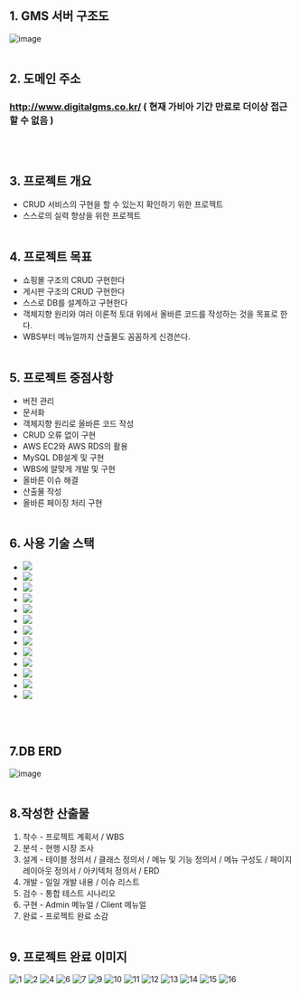 ## 1. GMS 서버 구조도
![image](https://github.com/JeonDaehong/GameManagementSystem/assets/90895144/d6b68a41-4d43-4279-9b84-300a95e80e23)
<br/><br/>
## 2. 도메인 주소
### http://www.digitalgms.co.kr/ ( 현재 가비아 기간 만료로 더이상 접근할 수 없음 )
<br/><br/>
## 3. 프로젝트 개요
* CRUD 서비스의 구현을 할 수 있는지 확인하기 위한 프로젝트
* 스스로의 실력 향상을 위한 프로젝트
<br/><br/>
## 4. 프로젝트 목표
* 쇼핑몰 구조의 CRUD 구현한다
* 게시판 구조의 CRUD 구현한다
* 스스로 DB를 설계하고 구현한다
* 객체지향 원리와 여러 이론적 토대 위에서 올바른 코드를 작성하는 것을 목표로 한다.
* WBS부터 메뉴얼까지 산출물도 꼼꼼하게 신경쓴다.
<br/><br/>
## 5. 프로젝트 중점사항
* 버전 관리
* 문서화
* 객체지향 원리로 올바른 코드 작성
* CRUD 오류 없이 구현
* AWS EC2와 AWS RDS의 활용
* MySQL DB설계 및 구현
* WBS에 알맞게 개발 및 구현
* 올바른 이슈 해결
* 산출물 작성
* 올바른 페이징 처리 구현
<br/><br/>
## 6. 사용 기술 스택
* <img src="https://img.shields.io/badge/Java-000000?style=flat&logo=Java&logoColor=white"/>
* <img src="https://img.shields.io/badge/Spring-6DB33F?style=flat&logo=Spring&logoColor=white"/>
* <img src="https://img.shields.io/badge/JavaScript-F7DF1E?style=flat&logo=JavaScript&logoColor=white"/>
* <img src="https://img.shields.io/badge/jQuery-0769AD?style=flat&logo=jQuery&logoColor=white"/>
* <img src="https://img.shields.io/badge/HTML5-E34F26?style=flat&logo=HTML5&logoColor=white"/>
* <img src="https://img.shields.io/badge/CSS3-1572B6?style=flat&logo=CSS3&logoColor=white"/>
* <img src="https://img.shields.io/badge/Bootstrap-7952B3?style=flat&logo=Bootstrap&logoColor=white"/>
* <img src="https://img.shields.io/badge/MySQL-4479A1?style=flat&logo=MySQL&logoColor=white"/>
* <img src="https://img.shields.io/badge/Mybatis-000000?style=flat&logo=Mybatis&logoColor=white"/>
* <img src="https://img.shields.io/badge/Amazon AWS-232F3E?style=flat&logo=Amazon AWS&logoColor=white"/>
* <img src="https://img.shields.io/badge/Amazon EC2-FF9900?style=flat&logo=Amazon EC2&logoColor=white"/>
* <img src="https://img.shields.io/badge/Amazon RDS-527FFF?style=flat&logo=Amazon RDS&logoColor=white"/>
* <img src="https://img.shields.io/badge/Linux-FCC624?style=flat&logo=Linux&logoColor=white"/>
<br/><br/>
## 7.DB ERD
![image](https://github.com/JeonDaehong/GameManagementSystem/assets/90895144/9405fbbb-c3ea-4d26-8208-86861a3f4136)
<br/><br/>
## 8.작성한 산출물
1. 착수 - 프로젝트 계획서 / WBS
2. 분석 - 현행 시장 조사
3. 설계 - 테이블 정의서 / 클래스 정의서 / 메뉴 및 기능 정의서 / 메뉴 구성도 / 페이지 레이아웃 정의서 / 아키텍처 정의서 / ERD
4. 개발 - 일일 개발 내용 / 이슈 리스트
5. 검수 - 통합 테스트 시나리오
6. 구현 - Admin 메뉴얼 / Client 메뉴얼
7. 완료 - 프로젝트 완료 소감
<br/><br/>
## 9. 프로젝트 완료 이미지
![1](https://github.com/JeonDaehong/GameManagementSystem/assets/90895144/d1472b8f-0fdd-4b49-a552-293c6ae4bae5)
![2](https://github.com/JeonDaehong/GameManagementSystem/assets/90895144/b95330bb-4f62-4b67-bce4-a89bb59ebf55)
![4](https://github.com/JeonDaehong/GameManagementSystem/assets/90895144/96afcd80-4353-4008-80d7-4c949745fd5e)
![6](https://github.com/JeonDaehong/GameManagementSystem/assets/90895144/3e3eb9cb-38bc-406a-b566-617bc6d27e40)
![7](https://github.com/JeonDaehong/GameManagementSystem/assets/90895144/a5e91753-cc15-487e-a1c5-8b6e5e6f7d72)
![9](https://github.com/JeonDaehong/GameManagementSystem/assets/90895144/ae749e3e-0ce0-45cd-8bfc-573fa77fd30f)
![10](https://github.com/JeonDaehong/GameManagementSystem/assets/90895144/a159da6b-96d8-4859-a7d9-4034b6a0802c)
![11](https://github.com/JeonDaehong/GameManagementSystem/assets/90895144/5cd70c1b-5715-4a9e-823c-77a13326cb7e)
![12](https://github.com/JeonDaehong/GameManagementSystem/assets/90895144/560ac792-d117-465f-8f26-3406974cca37)
![13](https://github.com/JeonDaehong/GameManagementSystem/assets/90895144/41d104b1-096e-49bf-a634-bd546ae16a8d)
![14](https://github.com/JeonDaehong/GameManagementSystem/assets/90895144/9ec6548b-06f0-49bc-a59e-0fadb07f6302)
![15](https://github.com/JeonDaehong/GameManagementSystem/assets/90895144/69c24fcd-280c-4f01-8fca-72ea5b5e4117)
![16](https://github.com/JeonDaehong/GameManagementSystem/assets/90895144/ef225807-5bf5-4e24-9baa-ca62809aedf0)



